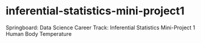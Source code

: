 # inferential-statistics-mini-project1
Springboard: Data Science Career Track: Inferential Statistics Mini-Project 1 Human Body Temperature
